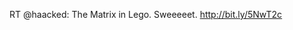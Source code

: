 <!--
id: 257512117
link: http://kevinisom.info/post/257512117/rt-haacked-the-matrix-in-lego-sweeeeet
slug: rt-haacked-the-matrix-in-lego-sweeeeet
date: Thu Nov 26 2009 13:07:53 GMT+1300 (NZDT)
raw: {"blog_name":"kevinisom","id":257512117,"post_url":"http://kevinisom.info/post/257512117/rt-haacked-the-matrix-in-lego-sweeeeet","slug":"rt-haacked-the-matrix-in-lego-sweeeeet","type":"text","date":"2009-11-26 00:07:53 GMT","timestamp":1259194073,"state":"published","format":"html","reblog_key":"UvVInOxl","tags":[],"short_url":"http://tmblr.co/Zw68YyFMLAr","highlighted":[],"feed_item":"http://twitter.com/kev_nz/statuses/6063197085","from_feed_id":"650289","note_count":0,"title":null,"body":"<p>RT @haacked: The Matrix in Lego. Sweeeeet. <a href=\"http://bit.ly/5NwT2c\" target=\"_blank\">http://bit.ly/5NwT2c</a></p>"}
publish: 2009-11-026
tags: 
title: null
-->


RT @haacked: The Matrix in Lego. Sweeeeet. <http://bit.ly/5NwT2c>


